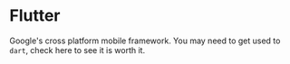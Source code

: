  # Flutter

 Google's cross platform mobile framework. You may need to get used to `dart`, check here to see it is worth it.